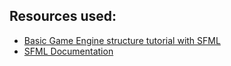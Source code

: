 ## Resources used:
- [Basic Game Engine structure tutorial with SFML](https://github-wiki-see.page/m/SFML/SFML/wiki/Tutorial%3A-Basic-Game-Engine)
- [SFML Documentation](https://www.sfml-dev.org/documentation/2.6.1/)
